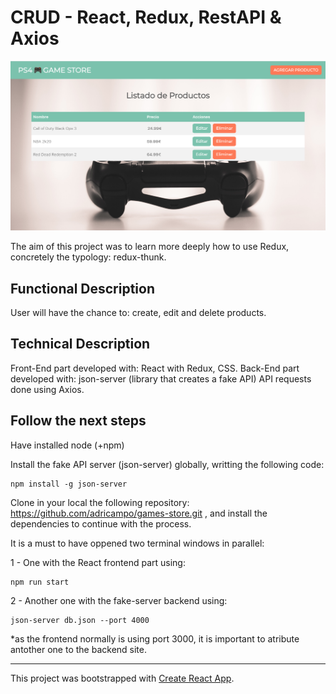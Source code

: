 # CRUD - React, Redux, RestAPI & Axios

![game-store](./public/img/game-store.png)

The aim of this project was to learn more deeply how to use Redux, concretely the typology: redux-thunk.

## Functional Description

User will have the chance to: create, edit and delete products. 

## Technical Description

Front-End part developed with: React with Redux, CSS.
Back-End part developed with: json-server (library that creates a fake API)
API requests done using Axios. 

## Follow the next steps

Have installed node (+npm)

Install the fake API server (json-server) globally, writting the following code: 
````
npm install -g json-server
````
Clone in your local the following repository: https://github.com/adricampo/games-store.git , and install the dependencies to continue with the process.

It is a must to have oppened two terminal windows in parallel:

1 - One with the React frontend part using:
````
npm run start 
````
2 - Another one with the fake-server backend using:
````
json-server db.json --port 4000
````
*as the frontend normally is using port 3000, it is important to atribute antother one to the backend site. 

-------------
This project was bootstrapped with [Create React App](https://github.com/facebook/create-react-app).
